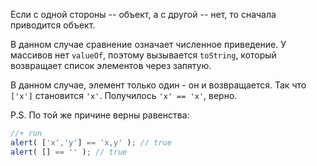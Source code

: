 Если с одной стороны -- объект, а с другой -- нет, то сначала приводится объект. 

В данном случае сравнение означает численное приведение. У массивов нет `valueOf`, поэтому вызывается `toString`, который возвращает список элементов через запятую.

В данном случае, элемент только один - он и возвращается. Так что `['x']` становится `'x'`. Получилось `'x' == 'x'`, верно.

P.S.
По той же причине верны равенства:

```js
//+ run
alert( ['x','y'] == 'x,y' ); // true
alert( [] == '' ); // true
```


